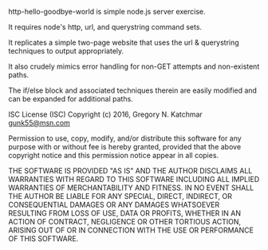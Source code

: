 http-hello-goodbye-world is simple node.js server exercise.
	
It requires node's http, url, and querystring command sets.

It replicates a simple two-page website that uses the url & querystring techniques to output appropriately. 

It also crudely mimics error handling for non-GET attempts and non-existent paths.

The if/else block and associated techniques therein are easily modified and can be expanded for additional paths.

ISC License (ISC)
Copyright (c) 2016, Gregory N. Katchmar <gunk55@msn.com>

Permission to use, copy, modify, and/or distribute this software for any purpose with or without fee is hereby granted, provided that the above copyright notice and this permission notice appear in all copies.

THE SOFTWARE IS PROVIDED "AS IS" AND THE AUTHOR DISCLAIMS ALL WARRANTIES WITH REGARD TO THIS SOFTWARE INCLUDING ALL IMPLIED WARRANTIES OF MERCHANTABILITY AND FITNESS. IN NO EVENT SHALL THE AUTHOR BE LIABLE FOR ANY SPECIAL, DIRECT, INDIRECT, OR CONSEQUENTIAL DAMAGES OR ANY DAMAGES WHATSOEVER RESULTING FROM LOSS OF USE, DATA OR PROFITS, WHETHER IN AN ACTION OF CONTRACT, NEGLIGENCE OR OTHER TORTIOUS ACTION, ARISING OUT OF OR IN CONNECTION WITH THE USE OR PERFORMANCE OF THIS SOFTWARE.